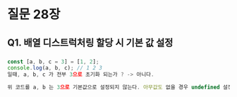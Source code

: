 # 질문 28장

## Q1. 배열 디스트럭처링 할당 시 기본 값 설정

### 
```js
const [a, b, c = 3] = [1, 2];
console.log(a, b, c); // 1 2 3
일때, a, b, c 가 전부 3으로 초기화 되는가 ? -> 아니다.

위 코드를 a, b 는 3으로 기본값으로 설정되지 않는다. 아무값도 없을 경우 undefined 설정
```